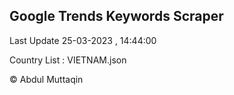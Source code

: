 

## Google Trends Keywords Scraper 
 
Last Update 25-03-2023 , 14:44:00

Country List :
VIETNAM.json



© Abdul Muttaqin 
